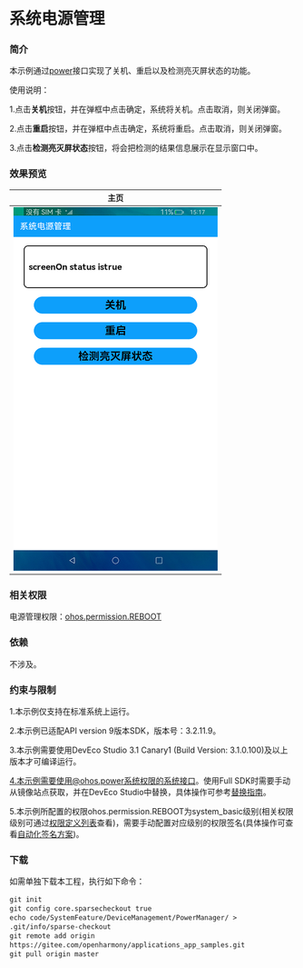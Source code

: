 # 系统电源管理

### 简介

本示例通过[power](https://gitee.com/openharmony/docs/blob/master/zh-cn/application-dev/reference/apis/js-apis-power.md)接口实现了关机、重启以及检测亮灭屏状态的功能。

使用说明：

1.点击**关机**按钮，并在弹框中点击确定，系统将关机。点击取消，则关闭弹窗。

2.点击**重启**按钮，并在弹框中点击确定，系统将重启。点击取消，则关闭弹窗。

3.点击**检测亮灭屏状态**按钮，将会把检测的结果信息展示在显示窗口中。

### 效果预览

|主页|
|--------------------------------|
|![](screenshot/device/main.png)|

### 相关权限

电源管理权限：[ohos.permission.REBOOT](https://gitee.com/openharmony/docs/blob/master/zh-cn/application-dev/security/permission-list.md#ohospermissionreboot) 

### 依赖

不涉及。

### 约束与限制

1.本示例仅支持在标准系统上运行。

2.本示例已适配API version 9版本SDK，版本号：3.2.11.9。

3.本示例需要使用DevEco Studio 3.1 Canary1 (Build Version: 3.1.0.100)及以上版本才可编译运行。

4.本示例需要使用@ohos.power系统权限的系统接口。使用Full SDK时需要手动从镜像站点获取，并在DevEco Studio中替换，具体操作可参考[替换指南](https://docs.openharmony.cn/pages/v3.2/zh-cn/application-dev/quick-start/full-sdk-switch-guide.md/)。

5.本示例所配置的权限ohos.permission.REBOOT为system_basic级别(相关权限级别可通过[权限定义列表](https://gitee.com/openharmony/docs/blob/master/zh-cn/application-dev/security/permission-list.md)查看)，需要手动配置对应级别的权限签名(具体操作可查看[自动化签名方案](https://docs.openharmony.cn/pages/v3.2/zh-cn/application-dev/security/hapsigntool-overview.md/))。

### 下载

如需单独下载本工程，执行如下命令：
```
git init
git config core.sparsecheckout true
echo code/SystemFeature/DeviceManagement/PowerManager/ > .git/info/sparse-checkout
git remote add origin https://gitee.com/openharmony/applications_app_samples.git
git pull origin master

```

